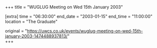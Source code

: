 +++
title = "WUGLUG Meeting on Wed 15th January 2003"

[extra]
time = "06:30:00"
end_date = "2003-01-15"
end_time = "11:00:00"
location = "The Graduate"

original = "https://uwcs.co.uk/events/wuglug-meeting-on-wed-15th-january-2003-1474488937813/"    
+++



